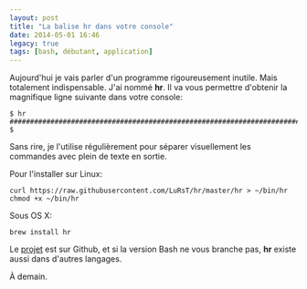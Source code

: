 ```yaml
---
layout: post
title: "La balise hr dans votre console"
date: 2014-05-01 16:46
legacy: true
tags: [bash, débutant, application]
---
```




Aujourd'hui je vais parler d'un programme rigoureusement inutile. Mais
totalement indispensable. J'ai nommé **hr**. Il va vous permettre
d'obtenir la magnifique ligne suivante dans votre console:

    $ hr
    ########################################################################
    $

<!-- more -->

Sans rire, je l'utilise régulièrement pour séparer visuellement les
commandes avec plein de texte en sortie.

Pour l'installer sur Linux:

    curl https://raw.githubusercontent.com/LuRsT/hr/master/hr > ~/bin/hr
    chmod +x ~/bin/hr

Sous OS X:

    brew install hr

Le [projet](https://github.com/LuRsT/hr) est sur Github, et si la version
Bash ne vous branche pas, **hr** existe aussi dans d'autres langages.



À demain.



